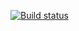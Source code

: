 [![Build status](https://ci.appveyor.com/api/projects/status/367ptlybtsi3p8tp?svg=true)](https://ci.appveyor.com/project/msAleks48516/testui1)